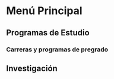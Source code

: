 # Menú Principal

## Programas de Estudio

### Carreras y programas de pregrado

## Investigación



